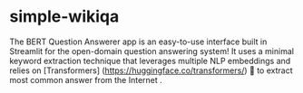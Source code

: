 # simple-wikiqa
The BERT Question Answerer app is an easy-to-use interface built in Streamlit for the open-domain question answering system!
It uses a minimal keyword extraction technique that leverages multiple NLP embeddings and relies on [Transformers] (https://huggingface.co/transformers/) 🤗 to extract most common answer from the Internet .
